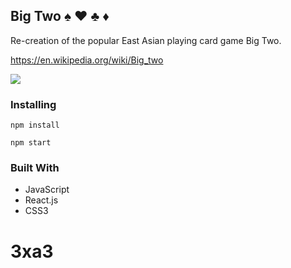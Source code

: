 ## Big Two :spades: :hearts: :clubs: :diamonds: 

Re-creation of the popular East Asian playing card game Big Two.

https://en.wikipedia.org/wiki/Big_two

![](bigtwo.gif)

### Installing

```
npm install

npm start
```

### Built With

* JavaScript
* React.js
* CSS3
# 3xa3
